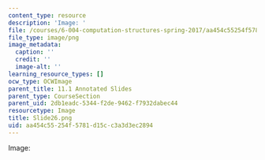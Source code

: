 ```yaml
---
content_type: resource
description: 'Image: '
file: /courses/6-004-computation-structures-spring-2017/aa454c55254f5781d15cc3a3d3ec2894_Slide26.png
file_type: image/png
image_metadata:
  caption: ''
  credit: ''
  image-alt: ''
learning_resource_types: []
ocw_type: OCWImage
parent_title: 11.1 Annotated Slides
parent_type: CourseSection
parent_uid: 2db1eadc-5344-f2de-9462-f7932dabec44
resourcetype: Image
title: Slide26.png
uid: aa454c55-254f-5781-d15c-c3a3d3ec2894
---
```

Image: 

